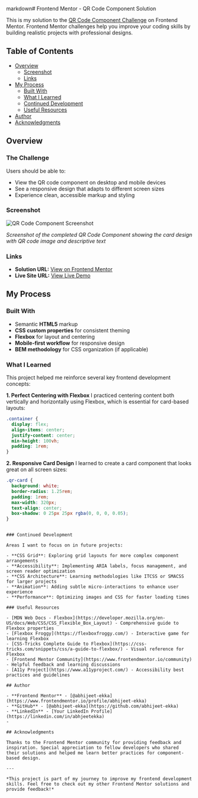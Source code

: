 markdown# Frontend Mentor - QR Code Component Solution

This is my solution to the [QR Code Component Challenge](https://www.frontendmentor.io/challenges/qr-code-component-iux_sIO_H) on Frontend Mentor. Frontend Mentor challenges help you improve your coding skills by building realistic projects with professional designs.

## Table of Contents

- [Overview](#overview)
  - [Screenshot](#screenshot)
  - [Links](#links)
- [My Process](#my-process)
  - [Built With](#built-with)
  - [What I Learned](#what-i-learned)
  - [Continued Development](#continued-development)
  - [Useful Resources](#useful-resources)
- [Author](#author)
- [Acknowledgments](#acknowledgments)

## Overview

### The Challenge

Users should be able to:

- View the QR code component on desktop and mobile devices
- See a responsive design that adapts to different screen sizes
- Experience clean, accessible markup and styling

### Screenshot

![QR Code Component Screenshot](./screenshot.jpg)

*Screenshot of the completed QR Code Component showing the card design with QR code image and descriptive text*

### Links

- **Solution URL:** [View on Frontend Mentor](https://www.frontendmentor.io/solutions/qr-code-component-abhijeet-ekka)
- **Live Site URL:** [View Live Demo]([https://your-live-site-url.com](https://abhijeet-ekka.github.io/qr-code/))

## My Process

### Built With

- Semantic **HTML5** markup
- **CSS custom properties** for consistent theming
- **Flexbox** for layout and centering
- **Mobile-first workflow** for responsive design
- **BEM methodology** for CSS organization (if applicable)

### What I Learned

This project helped me reinforce several key frontend development concepts:

**1. Perfect Centering with Flexbox**
I practiced centering content both vertically and horizontally using Flexbox, which is essential for card-based layouts:

```css
.container {
  display: flex;
  align-items: center;
  justify-content: center;
  min-height: 100vh;
  padding: 1rem;
}
```

**2. Responsive Card Design**
I learned to create a card component that looks great on all screen sizes:

```css
.qr-card {
  background: white;
  border-radius: 1.25rem;
  padding: 1rem;
  max-width: 320px;
  text-align: center;
  box-shadow: 0 25px 25px rgba(0, 0, 0, 0.05);
}
```

```

### Continued Development

Areas I want to focus on in future projects:

- **CSS Grid**: Exploring grid layouts for more complex component arrangements
- **Accessibility**: Implementing ARIA labels, focus management, and screen reader optimization
- **CSS Architecture**: Learning methodologies like ITCSS or SMACSS for larger projects
- **Animation**: Adding subtle micro-interactions to enhance user experience
- **Performance**: Optimizing images and CSS for faster loading times

### Useful Resources

- [MDN Web Docs - Flexbox](https://developer.mozilla.org/en-US/docs/Web/CSS/CSS_Flexible_Box_Layout) - Comprehensive guide to Flexbox properties
- [Flexbox Froggy](https://flexboxfroggy.com/) - Interactive game for learning Flexbox
- [CSS-Tricks Complete Guide to Flexbox](https://css-tricks.com/snippets/css/a-guide-to-flexbox/) - Visual reference for Flexbox
- [Frontend Mentor Community](https://www.frontendmentor.io/community) - Helpful feedback and learning discussions
- [A11y Project](https://www.a11yproject.com/) - Accessibility best practices and guidelines

## Author

- **Frontend Mentor** - [@abhijeet-ekka](https://www.frontendmentor.io/profile/abhijeet-ekka)
- **GitHub** - [@abhijeet-ekka](https://github.com/abhijeet-ekka)
- **LinkedIn** - [Your LinkedIn Profile](https://linkedin.com/in/abhjeetekka) 
-

## Acknowledgments

Thanks to the Frontend Mentor community for providing feedback and inspiration. Special appreciation to fellow developers who shared their solutions and helped me learn better practices for component-based design.

---

*This project is part of my journey to improve my frontend development skills. Feel free to check out my other Frontend Mentor solutions and provide feedback!*

